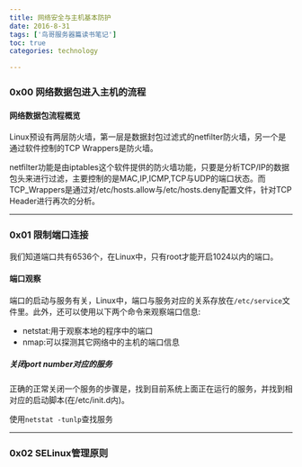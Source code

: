 ```yaml
---
title: 网络安全与主机基本防护 
date: 2016-8-31 
tags: ['鸟哥服务器篇读书笔记']
toc: true
categories: technology

---
```

### 0x00 网络数据包进入主机的流程

#### 网络数据包流程概览
Linux预设有两层防火墙，第一层是数据封包过滤式的netfilter防火墙，另一个是通过软件控制的TCP Wrappers是防火墙。

netfilter功能是由iptables这个软件提供的防火墙功能，只要是分析TCP/IP的数据包头来进行过滤，主要控制的是MAC,IP,ICMP,TCP与UDP的端口状态。而TCP_Wrappers是通过对/etc/hosts.allow与/etc/hosts.deny配置文件，针对TCP Header进行再次的分析。


---
### 0x01 限制端口连接

我们知道端口共有6536个，在Linux中，只有root才能开启1024以内的端口。

#### 端口观察
端口的启动与服务有关，Linux中，端口与服务对应的关系存放在`/etc/service`文件里。此外，还可以使用以下两个命令来观察端口信息:

* netstat:用于观察本地的程序中的端口
* nmap:可以探测其它网络中的主机的端口信息

##### 关闭port number对应的服务
正确的正常关闭一个服务的步骤是，找到目前系统上面正在运行的服务，并找到相对应的启动脚本(在/etc/init.d内)。

使用`netstat -tunlp`查找服务


---
### 0x02 SELinux管理原则




